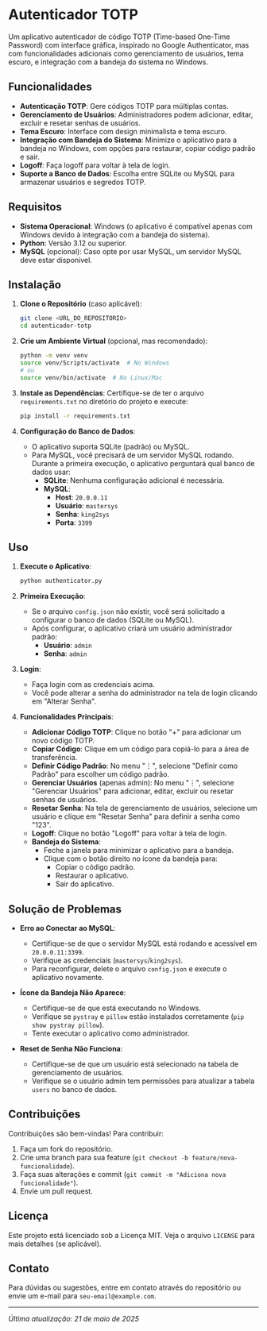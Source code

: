 # Autenticador TOTP

Um aplicativo autenticador de código TOTP (Time-based One-Time Password) com interface gráfica, inspirado no Google Authenticator, mas com funcionalidades adicionais como gerenciamento de usuários, tema escuro, e integração com a bandeja do sistema no Windows.

## Funcionalidades

- **Autenticação TOTP**: Gere códigos TOTP para múltiplas contas.
- **Gerenciamento de Usuários**: Administradores podem adicionar, editar, excluir e resetar senhas de usuários.
- **Tema Escuro**: Interface com design minimalista e tema escuro.
- **Integração com Bandeja do Sistema**: Minimize o aplicativo para a bandeja no Windows, com opções para restaurar, copiar código padrão e sair.
- **Logoff**: Faça logoff para voltar à tela de login.
- **Suporte a Banco de Dados**: Escolha entre SQLite ou MySQL para armazenar usuários e segredos TOTP.

## Requisitos

- **Sistema Operacional**: Windows (o aplicativo é compatível apenas com Windows devido à integração com a bandeja do sistema).
- **Python**: Versão 3.12 ou superior.
- **MySQL** (opcional): Caso opte por usar MySQL, um servidor MySQL deve estar disponível.

## Instalação

1. **Clone o Repositório** (caso aplicável):
   ```bash
   git clone <URL_DO_REPOSITORIO>
   cd autenticador-totp
   ```

2. **Crie um Ambiente Virtual** (opcional, mas recomendado):
   ```bash
   python -m venv venv
   source venv/Scripts/activate  # No Windows
   # ou
   source venv/bin/activate  # No Linux/Mac
   ```

3. **Instale as Dependências**:
   Certifique-se de ter o arquivo `requirements.txt` no diretório do projeto e execute:
   ```bash
   pip install -r requirements.txt
   ```

4. **Configuração do Banco de Dados**:
   - O aplicativo suporta SQLite (padrão) ou MySQL.
   - Para MySQL, você precisará de um servidor MySQL rodando. Durante a primeira execução, o aplicativo perguntará qual banco de dados usar:
     - **SQLite**: Nenhuma configuração adicional é necessária.
     - **MySQL**:
       - **Host**: `20.0.0.11`
       - **Usuário**: `mastersys`
       - **Senha**: `king2sys`
       - **Porta**: `3399`

## Uso

1. **Execute o Aplicativo**:
   ```bash
   python authenticator.py
   ```

2. **Primeira Execução**:
   - Se o arquivo `config.json` não existir, você será solicitado a configurar o banco de dados (SQLite ou MySQL).
   - Após configurar, o aplicativo criará um usuário administrador padrão:
     - **Usuário**: `admin`
     - **Senha**: `admin`

3. **Login**:
   - Faça login com as credenciais acima.
   - Você pode alterar a senha do administrador na tela de login clicando em "Alterar Senha".

4. **Funcionalidades Principais**:
   - **Adicionar Código TOTP**: Clique no botão "+" para adicionar um novo código TOTP.
   - **Copiar Código**: Clique em um código para copiá-lo para a área de transferência.
   - **Definir Código Padrão**: No menu "⋮", selecione "Definir como Padrão" para escolher um código padrão.
   - **Gerenciar Usuários** (apenas admin): No menu "⋮", selecione "Gerenciar Usuários" para adicionar, editar, excluir ou resetar senhas de usuários.
   - **Resetar Senha**: Na tela de gerenciamento de usuários, selecione um usuário e clique em "Resetar Senha" para definir a senha como "123".
   - **Logoff**: Clique no botão "Logoff" para voltar à tela de login.
   - **Bandeja do Sistema**:
     - Feche a janela para minimizar o aplicativo para a bandeja.
     - Clique com o botão direito no ícone da bandeja para:
       - Copiar o código padrão.
       - Restaurar o aplicativo.
       - Sair do aplicativo.

## Solução de Problemas

- **Erro ao Conectar ao MySQL**:
  - Certifique-se de que o servidor MySQL está rodando e acessível em `20.0.0.11:3399`.
  - Verifique as credenciais (`mastersys`/`king2sys`).
  - Para reconfigurar, delete o arquivo `config.json` e execute o aplicativo novamente.

- **Ícone da Bandeja Não Aparece**:
  - Certifique-se de que está executando no Windows.
  - Verifique se `pystray` e `pillow` estão instalados corretamente (`pip show pystray pillow`).
  - Tente executar o aplicativo como administrador.

- **Reset de Senha Não Funciona**:
  - Certifique-se de que um usuário está selecionado na tabela de gerenciamento de usuários.
  - Verifique se o usuário admin tem permissões para atualizar a tabela `users` no banco de dados.

## Contribuições

Contribuições são bem-vindas! Para contribuir:

1. Faça um fork do repositório.
2. Crie uma branch para sua feature (`git checkout -b feature/nova-funcionalidade`).
3. Faça suas alterações e commit (`git commit -m "Adiciona nova funcionalidade"`).
4. Envie um pull request.

## Licença

Este projeto está licenciado sob a Licença MIT. Veja o arquivo `LICENSE` para mais detalhes (se aplicável).

## Contato

Para dúvidas ou sugestões, entre em contato através do repositório ou envie um e-mail para `seu-email@example.com`.

---

*Última atualização: 21 de maio de 2025*